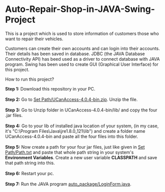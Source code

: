 # Auto-Repair-Shop-in-JAVA-Swing-Project
This is a project which is used to store information of customers those who want to repair their vehicles.

Customers can create their own accounts and can login into their accounts. Their details has been saved in database. JDBC (the JAVA Database Connectivity API) has beed used as a driver to connect database with JAVA program. Swing has been used to create GUI (Graphical User Interface) for this project.

How to run this project?

<B>Step 1:</B> Download this repository in your PC.<br /><br />
<B>Step 2:</B> Go to <a href="https://github.com/yusufidrishi2/Auto-Repair-Shop-in-JAVA-Swing-Project/blob/master/auto_package/Set%20Path/UCanAccess-4.0.4-bin.zip">Set Path/UCanAccess-4.0.4-bin.zip</a>. Unzip the file.<br /><br />
<B>Step 3:</B> Go to Unzip folder in UCanAccess-4.0.4-bin/lib/ and copy the four .jar files.<br /><br />
<B>Step 4:</B> Go to your lib of installed java location of your system, (in my case, it's "C:\Program Files\Java\jre1.8.0_121\lib\") and create a folder name UCanAccess-4.0.4-bin and paste all the four files into this folder.<br /><br />
<B>Step 5:</B> Now create a path for your four jar files, just like given in <a href="https://github.com/yusufidrishi2/Auto-Repair-Shop-in-JAVA-Swing-Project/blob/master/auto_package/Set%20Path/Path.txt">Set Path/Path.txt</a> and paste that whole path string in your system's <B>Environment Variables</B>. Create a new user variable <B>CLASSPATH</B> and save that path string into this.<br /><br />
<B>Step 6:</B> Restart your pc.<br /><br />
<B>Step 7:</B> Run the JAVA program <a href="https://github.com/yusufidrishi2/Auto-Repair-Shop-in-JAVA-Swing-Project/blob/master/auto_package/LoginForm.java">auto_package/LoginForm.java</a>.
